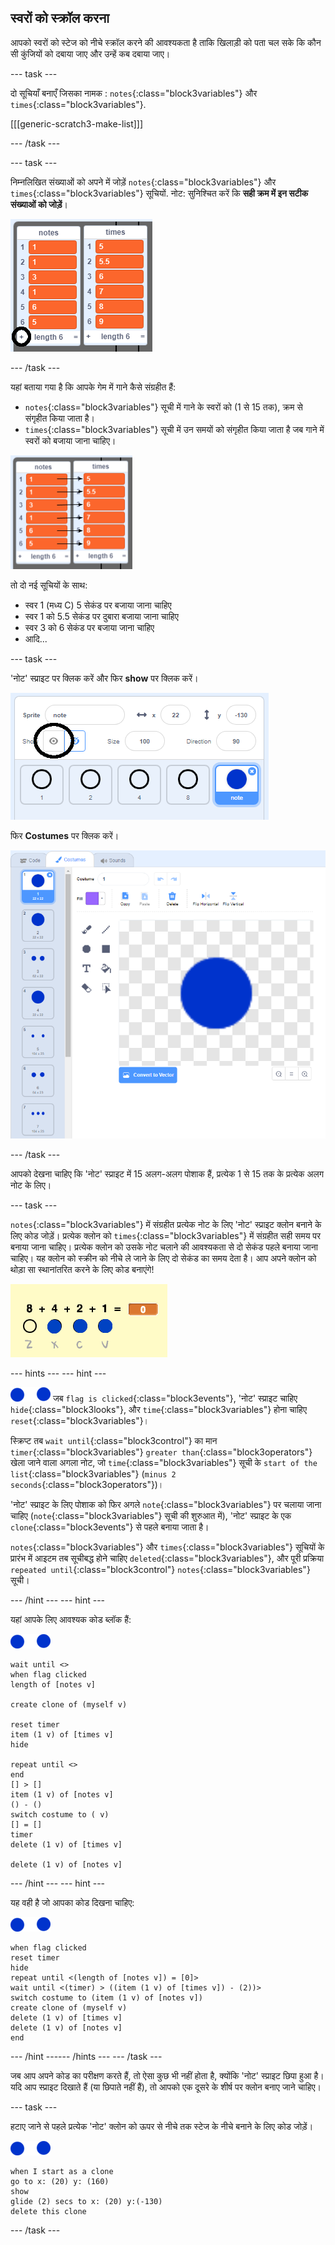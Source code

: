 ## स्वरों को स्क्रॉल करना

आपको स्वरों को स्टेज को नीचे स्क्रॉल करने की आवश्यकता है ताकि खिलाड़ी को पता चल सके कि कौन सी कुंजियों को दबाया जाए और उन्हें कब दबाया जाए।

--- task ---

दो सूचियाँ बनाएँ जिसका नामक : `notes`{:class="block3variables"} और `times`{:class="block3variables"}.

[[[generic-scratch3-make-list]]]

--- /task ---

--- task ---

निम्नलिखित संख्याओं को अपने में जोड़ें `notes`{:class="block3variables"} और `times`{:class="block3variables"} सूचियों. नोट: सुनिश्चित करें कि **सही क्रम में इन सटीक संख्याओं को जोड़ें**।

![सूचियों में नोट्स और समय जोड़ें](images/lists-add-annotated.png)

--- /task ---

यहां बताया गया है कि आपके गेम में गाने कैसे संग्रहीत हैं:

+ `notes`{:class="block3variables"} सूची में गाने के स्वरों को (1 से 15 तक), क्रम से संगृहीत किया जाता है।
+ `times`{:class="block3variables"} सूची में उन समयों को संगृहीत किया जाता है जब गाने में स्वरों को बजाया जाना चाहिए।

![सूचियों की व्याख्या करना](images/lists-explain.png)

तो दो नई सूचियों के साथ:

+ स्वर 1 (मध्य C) 5 सेकंड पर बजाया जाना चाहिए
+ स्वर 1 को 5.5 सेकंड पर दुबारा बजाया जाना चाहिए
+ स्वर 3 को 6 सेकंड पर बजाया जाना चाहिए
+ आदि...

--- task ---

'नोट' स्प्राइट पर क्लिक करें और फिर **show** पर क्लिक करें।

![बार स्प्रिट दिखाओ](images/note-show-annotated.png)

फिर **Costumes** पर क्लिक करें।

![बार प्रेत वेशभूषा](images/note-costumes.png)

--- /task ---

आपको देखना चाहिए कि 'नोट' स्प्राइट में 15 अलग-अलग पोशाक हैं, प्रत्येक 1 से 15 तक के प्रत्येक अलग नोट के लिए।

--- task ---

`notes`{:class="block3variables"} में संग्रहीत प्रत्येक नोट के लिए 'नोट' स्प्राइट क्लोन बनाने के लिए कोड जोड़ें। प्रत्येक क्लोन को `times`{:class="block3variables"} में संग्रहीत सही समय पर बनाया जाना चाहिए। प्रत्येक क्लोन को उसके नोट चलाने की आवश्यकता से दो सेकंड पहले बनाया जाना चाहिए। यह क्लोन को स्क्रीन को नीचे ले जाने के लिए दो सेकंड का समय देता है। आप अपने क्लोन को थोड़ा सा स्थानांतरित करने के लिए कोड बनाएंगे!

![परीक्षण क्लोन](images/clones-test.png)

--- hints ---
 --- hint ---

![टिप्पणी](images/note-sprite.png) जब `flag is clicked`{:class="block3events"}, 'नोट' स्प्राइट चाहिए `hide`{:class="block3looks"}, और `time`{:class="block3variables"} होना चाहिए `reset`{:class="block3variables"}।

स्क्रिप्ट तब `wait until`{:class="block3control"} का मान `timer`{:class="block3variables"} `greater than`{:class="block3operators"} खेला जाने वाला अगला नोट, जो `time`{:class="block3variables"} सूची के `start of the list`{:class="block3variables"} (`minus 2 seconds`{:class="block3operators"})।

'नोट' स्प्राइट के लिए पोशाक को फिर अगले `note`{:class="block3variables"} पर चलाया जाना चाहिए (`note`{:class="block3variables"} सूची की शुरुआत में), 'नोट' स्प्राइट के एक `clone`{:class="block3events"} से पहले बनाया जाता है।

`notes`{:class="block3variables"} और `times`{:class="block3variables"} सूचियों के प्रारंभ में आइटम तब सूचीबद्ध होने चाहिए `deleted`{:class="block3variables"}, और पूरी प्रक्रिया `repeated until`{:class="block3control"} `notes`{:class="block3variables"} सूची।

--- /hint --- --- hint ---

यहां आपके लिए आवश्यक कोड ब्लॉक हैं:

![टिप्पणी](images/note-sprite.png)

```blocks3
wait until <>
when flag clicked
length of [notes v]

create clone of (myself v)

reset timer
item (1 v) of [times v]
hide

repeat until <>
end
[] > []
item (1 v) of [notes v]
() - ()
switch costume to ( v)
[] = []
timer
delete (1 v) of [times v]

delete (1 v) of [notes v]
```

--- /hint --- --- hint ---

यह वही है जो आपका कोड दिखना चाहिए:

![टिप्पणी](images/note-sprite.png)

```blocks3
when flag clicked
reset timer
hide
repeat until <(length of [notes v]) = [0]>
wait until <(timer) > ((item (1 v) of [times v]) - (2))>
switch costume to (item (1 v) of [notes v])
create clone of (myself v)
delete (1 v) of [times v]
delete (1 v) of [notes v]
end
```

--- /hint ------ /hints --- --- /task ---

जब आप अपने कोड का परीक्षण करते हैं, तो ऐसा कुछ भी नहीं होता है, क्योंकि 'नोट' स्प्राइट छिपा हुआ है। यदि आप स्प्राइट दिखाते हैं (या छिपाते नहीं हैं), तो आपको एक दूसरे के शीर्ष पर क्लोन बनाए जाने चाहिए।

--- task ---

हटाए जाने से पहले प्रत्येक 'नोट' क्लोन को ऊपर से नीचे तक स्टेज के नीचे बनाने के लिए कोड जोड़ें।

![टिप्पणी](images/note-sprite.png)

```blocks3
when I start as a clone
go to x: (20) y: (160)
show
glide (2) secs to x: (20) y:(-130)
delete this clone
```

--- /task ---